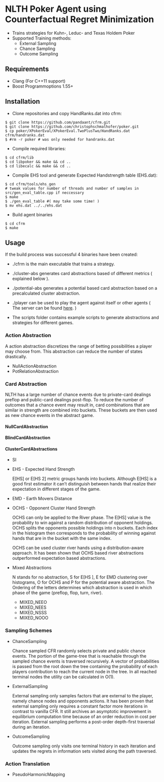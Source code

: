 # NLTH Poker Agent using Counterfactual Regret Minimization

* Trains strategies for Kuhn-, Leduc- and Texas Holdem Poker
* Supported Training methods:
  * External Sampling
  * Chance Sampling
  * Outcome Sampling

## Requirements
* Clang (For C++11 support)
* Boost Programmoptions 1.55+

## Installation
* Clone repositories and copy HandRanks.dat into cfrm:
```
$ git clone https://github.com/pandaant/cfrm.git
$ git clone https://github.com/christophschmalhofer/poker.git
$ cp poker/XPokerEval/XPokerEval.TwoPlusTwo/HandRanks.dat cfrm/handranks.dat
$ #rm -r poker # was only needed for handranks.dat
```
* Compile required libraries:
```shell
$ cd cfrm/lib
$ cd libpoker && make && cd ..
$ cd libecalc && make && cd ..
```
* Compile EHS tool and generate Expected Handstrength table (EHS.dat):
```shell
$ cd cfrm/tools/ehs_gen
# tweak values for number of threads and number of samples in src/gen_eval_table.cpp if neccessary
$ make
$ ./gen_eval_table #( may take some time! )
$ mv ehs.dat ../../ehs.dat
```
* Build agent binaries
```shell
$ cd cfrm 
$ make
```

## Usage
If the build process was successful 4 binaries have been created:

* ./cfrm is the main executable that trains a strategy.
* ./cluster-abs generates card abstractions based of different metrics ( explained below ).
* ./potential-abs generates a potential based card abstraction based on a precalculated cluster abstraction.
* ./player can be used to play the agent against itself or other agents ( The server can be found [here](http://www.computerpokercompetition.org/repos/project_acpc_server/trunk/). )

* The scripts folder contains example scripts to generate abstractions and strategies for different games.

### Action Abstraction

A action abstraction discretizes the range of betting possibilities a player may choose from.
This abstraction can reduce the number of states drastically. 

* NullActionAbstraction 
* PotRelationAbstraction

### Card Abstraction

NLTH has a large number of chance events due to private-card dealings preflop and public-card
dealings post-flop. To reduce the number of outcomes that a chance event may result in, card
combinations that are similar in strength are combined into buckets. These buckets are then
used as new chance events in the abstract game.

#### NullCardAbstraction
#### BlindCardAbstraction
#### ClusterCardAbstractions
* SI

* EHS - Expected Hand Strength

  E[HS] or E[HS 2] metric groups hands into buckets.
  Although E[HS] is a good first estimator it can’t distinguish between hands that realize their
  expectation in different stages of the game.

* EMD - Earth Movers Distance

* OCHS - Opponent Cluster Hand Strength

  OCHS can only be applied to the River phase. The E[HS] value is the probability to win against a random
  distribution of opponent holdings. OCHS splits the opponents possible holdings into n buckets.
  Each index in the histogram then corresponds to the probability of winning against hands that
  are in the bucket with the same index.

  OCHS can be used cluster river hands using a distribution-aware approach. It has been shown
  that OCHS based river abstractions outperformed expectation based abstractions.

* Mixed Abstractions

  N stands for no abstraction, S for E[HS ], E for EMD clustering over histograms, O for OCHS and P for
  the potential aware abstraction. The Ordering of the letters determines which abstraction is used in which phase of the game (preflop, flop, turn, river).

  * MIXED_NEEO
  * MIXED_NEES
  * MIXED_NSSS
  * MIXED_NOOO

### Sampling Schemes

* ChanceSampling

  Chance sampled CFR randomly selects private and public chance events. The portion of the
  game-tree that is reachable through the sampled chance events is traversed recursively. A vector
  of probabilities is passed from the root down the tree containing the probability of each players
  contribution to reach the current node in the tree. In all reached terminal nodes the utility can
  be calculated in O(1).

* ExternalSampling

  External sampling only samples factors that are external to the player, namely chance nodes
  and opponents actions. It has been proven that external sampling only requires a constant
  factor more iterations in contrast to vanilla CFR. It still archives an asymptotic improvement in
  equilibrium computation time because of an order reduction in cost per iteration. External
  sampling performs a post-order depth-first traversal during an iteration.

* OutcomeSampling

  Outcome sampling only visits one terminal history in each iteration and updates the
  regrets in information sets visited along the path traversed.

### Action Translation 

* PseudoHarmonicMapping

